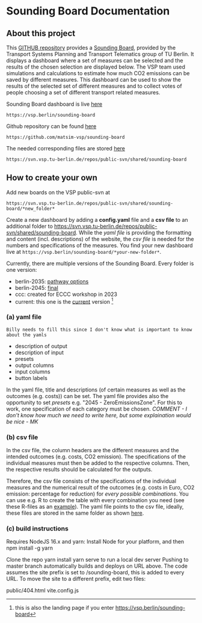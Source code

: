 # Sounding Board Documentation

## About this project
This [GITHUB repository](https://github.com/matsim-vsp/sounding-board) provides a [Sounding Board](https://vsp.berlin/sounding-board), provided by the Transport Systems Planning and Transport Telematics group of TU Berlin. It displays a dashboard where a set of measures can be selected and the results of the chosen selection are displayed below. The VSP team used simulations and calculations to estimate how much CO2 emissions can be saved by different measures. This dashboard can be used to show the results of the selected set of different measures and to collect votes of people choosing a set of different transport related measures.

Sounding Board dashboard is live [here](https://vsp.berlin/sounding-board)
 
    https://vsp.berlin/sounding-board
    
Github repository can be found [here](https://github.com/matsim-vsp/sounding-board)
 
    https://github.com/matsim-vsp/sounding-board
    
The needed corresponding files are stored [here](https://svn.vsp.tu-berlin.de/repos/public-svn/shared/sounding-board)
   
    https://svn.vsp.tu-berlin.de/repos/public-svn/shared/sounding-board

## How to create your own

Add new boards on the VSP public-svn at

    https://svn.vsp.tu-berlin.de/repos/public-svn/shared/sounding-board/*new_folder*

Create a new dashboard by adding a **config.yaml** file and a **csv file** to an additional folder to https://svn.vsp.tu-berlin.de/repos/public-svn/shared/sounding-board. While the *yaml file* is providing the formatting and content (incl. descriptions) of the website, the *csv file* is needed for the numbers and specifications of the measures. You find your new dashboard live at `https://vsp.berlin/sounding-board/*your-new-folder*`.

Currently, there are multiple versions of the Sounding Board. Every folder is one version:
 - berlin-2035: [pathway options](https://vsp.berlin/sounding-board/berlin-2035)
 - berlin-2045: [final](https://vsp.berlin/sounding-board/berlin-2045)
 - ccc: created for ECCC workshop in 2023
 - current: this one is the [current](https://vsp.berlin/sounding-board) version [^1] 

[^1]: this is also the landing page if you enter https://vsp.berlin/sounding-board

### (a) yaml file

    Billy needs to fill this since I don't know what is important to know about the yamls
    
 - description of output
 - description of input
 - presets
 - output columns
 - input columns
 - button labels
 
In the yaml file, title and descriptions (of certain measures as well as the outcomes (e.g. costs)) can be set. The yaml file provides also the opportunity to set *presets* e.g. "2045 - ZeroEmissionsZone". For this to work, one specification of each category must be chosen. *COMMENT - I don't know how much we need to write here, but some explaination would be nice - MK*



### (b) csv file

In the csv file, the column headers are the different measures and the intended outcomes (e.g. costs, CO2 emission). The specifications of the individual measures must then be added to the respective columns. Then, the respective results should be calculated for the outputs.  

Therefore, the csv file consists of the specifications of the individual measures and the numerical result of the outcomes (e.g. costs in Euro, CO2 emission: percentage for reduction) for *every possible combinations*. You can use e.g. R to create the table with every combination you need (see these R-files as an [example](https://github.com/matsim-vsp/sounding-board/tree/master/sounding-board/src/R)). The yaml file points to the csv file, ideally, these files are stored in the same folder as shown [here](https://svn.vsp.tu-berlin.de/repos/public-svn/shared/sounding-board/). 

### (c) build instructions

Requires NodeJS 16.x and yarn: Install Node for your platform, and then npm install -g yarn

Clone the repo
yarn install
yarn serve to run a local dev server
Pushing to master branch automatically builds and deploys on URL above.
The code assumes the site prefix is set to /sounding-board, this is added to every URL. To move the site to a different prefix, edit two files:

public/404.html
vite.config.js

